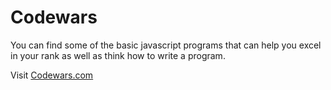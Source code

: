# Codewars

You can find some of the basic javascript programs that can help you excel in your rank as well as think how to write a program.

Visit [Codewars.com](http://codewars.com)
